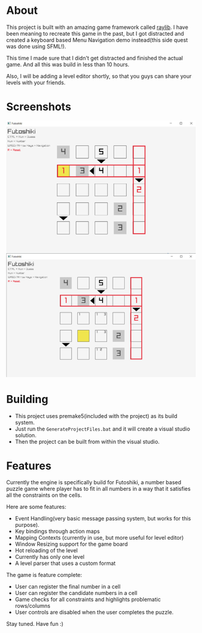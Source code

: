 # About

This project is built with an amazing game framework called
[raylib](https://github.com/raysan5/raylib). I have been meaning to recreate
this game in the past, but I got distracted and created a keyboard based Menu
Navigation demo instead(this side quest was done using SFML!).

This time I made sure that I didn't get distracted and finished the actual game.
And all this was build in less than 10 hours.

Also, I will be adding a level editor shortly, so that you guys can share your levels with your friends.

# Screenshots

![Screenshot1](https://github.com/vedangjavdekar/Raylib_Futoshiki/blob/master/github/Screenshot1.png)
![Screenshot2](https://github.com/vedangjavdekar/Raylib_Futoshiki/blob/master/github/Screenshot2.png)

# Building

* This project uses premake5(included with the project) as its build system.
* Just run the `GenerateProjectFiles.bat` and it will create a visual studio solution.
* Then the project can be built from within the visual studio.

# Features

Currently the engine is specifically build for Futoshiki, a number based puzzle
game where player has to fit in all numbers in a way that it satisfies all the
constraints on the cells.

Here are some features:

* Event Handling(very basic message passing system, but works for this purpose).
* Key bindings through action maps
* Mapping Contexts (currently in use, but more useful for level editor)
* Window Resizing support for the game board
* Hot reloading of the level
* Currently has only one level
* A level parser that uses a custom format

The game is feature complete:

* User can register the final number in a cell
* User can register the candidate numbers in a cell
* Game checks for all constraints and highlights problematic rows/columns
* User controls are disabled when the user completes the puzzle.

Stay tuned. Have fun :)
